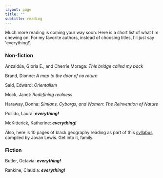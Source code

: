 ```yaml
---
layout: page
title: ""
subtitle: reading
---
```


Much more reading is coming your way soon.  Here is a short list of what I'm chewing on.  For my favorite authors, instead of choosing titles, I'll just say 'everything!'.

### Non-fiction ###

Anzaldúa, Gloria E., and Cherríe Moraga: *This bridge called my back*

Brand, Dionne: *A map to the door of no return*

Said, Edward: *Orientalism*

Mock, Janet: *Redefining realness*

Haraway, Donna: *Simians, Cyborgs, and Women: The Reinvention of Nature*

Pullido, Laura: ***everything!***

McKitterick, Katherine: ***everything!***

Also, here is 10 pages of black geography reading as part of this [syllabus](http://geography.berkeley.edu/wp-content/uploads/2016/07/Geog251Spring2017.pdf) compiled by Jovan Lewis.  Get into it, family.

### Fiction ###

Butler, Octavia: ***everything!***

Rankine, Claudia: ***everything!***
